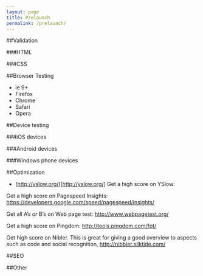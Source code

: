 ```yaml
---
layout: page
title: Prelaunch
permalink: /prelaunch/
---
```



##Validation

###HTML

###CSS


##Browser Testing

- ie 9+
- Firefox
- Chrome
- Safari
- Opera

##Device testing

###iOS devices

###Android devices

###Windows phone devices




##Optimization

- (http://yslow.org/)[http://yslow.org/] Get a high score on YSlow: 


Get a high score on Pagespeed Insights:
https://developers.google.com/speed/pagespeed/insights/

Get all A’s or B’s on Web page test:
http://www.webpagetest.org/

Get a high score on Pingdom:
http://tools.pingdom.com/fpt/

Get high score on Nibler. This is great for giving a good overview to aspects such as code and social recognition, 
http://nibbler.silktide.com/



##SEO



##Other

